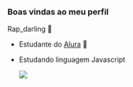 ### Boas vindas ao meu perfil
Rap_darling 🖤

- Estudante do [Alura](https://www.alura.com.br) 🏫
- Estudando linguagem Javascript




  ![](https://media1.tenor.com/m/5uaFSipW-YQAAAAd/mono-six.gif)
  

